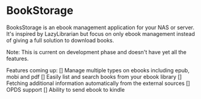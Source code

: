 # BookStorage

BooksStorage is an ebook management application for your NAS or server. It's inspired by LazyLibrarian but focus on only ebook management instead of giving a full solution to download books.

Note: This is current on development phase and doesn't have yet all the features.

Features coming up:
[] Manage multiple types on ebooks including epub, mobi and pdf
[] Easily list and search books from your ebook library
[] Fetching additional information automatically from the external sources
[] OPDS support
[] Ability to send ebook to kindle
